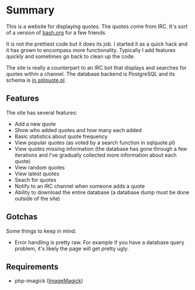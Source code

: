 # Summary
This is a website for displaying quotes. The quotes come from IRC. It's sort of
a version of [bash.org](http://bash.org) for a few friends.

It is not the prettiest code but it does its job. I started it as a quick hack
and it has grown to encompass more functionality. Typically I add features
quickly and sometimes go back to clean up the code.

The site is really a counterpart to an IRC bot that displays and searches for
quotes within a channel. The database backend is PostgreSQL and its schema is
[in
sqlquote.pl](https://github.com/horgh/irssi-scripts/blob/master/sqlquote.pl).


## Features
The site has several features:

  * Add a new quote
  * Show who added quotes and how many each added
  * Basic statistics about quote frequency
  * View popular quotes (as voted by a search function in sqlquote.pl)
  * View quotes missing information (the database has gone through a few
    iterations and I've gradually collected more information about each quote)
  * View random quotes
  * View latest quotes
  * Seach for quotes
  * Notify to an IRC channel when someone adds a quote
  * Ability to download the entire database (a database dump must be done
    outside of the site)


## Gotchas
Some things to keep in mind:

  * Error handling is pretty raw. For example if you have a database query
    problem, it's likely the page will get pretty ugly.


## Requirements
  * php-imagick ([ImageMagick](http://php.net/manual/en/book.imagick.php))
